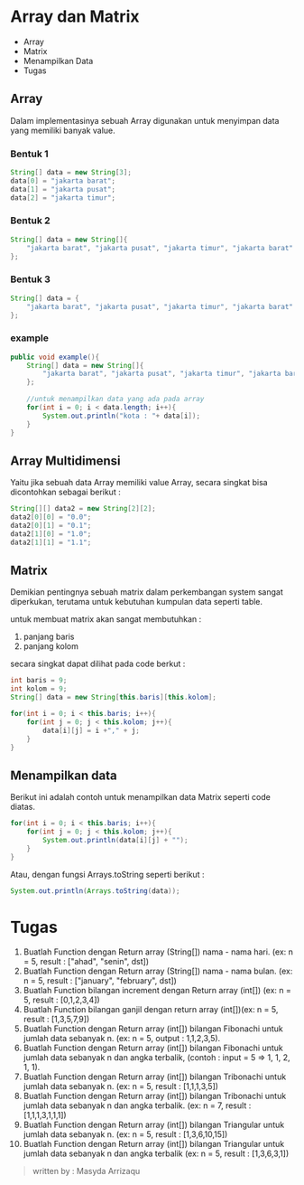 # Array dan Matrix
* Array 
* Matrix
* Menampilkan Data
* Tugas
	
## Array 
Dalam implementasinya sebuah Array digunakan untuk menyimpan data yang memiliki banyak value.

### Bentuk 1
```java
String[] data = new String[3];
data[0] = "jakarta barat";
data[1] = "jakarta pusat";
data[2] = "jakarta timur";
```

### Bentuk 2 
```java
String[] data = new String[]{
	"jakarta barat", "jakarta pusat", "jakarta timur", "jakarta barat"
};
```

### Bentuk 3 
```java
String[] data = {
	"jakarta barat", "jakarta pusat", "jakarta timur", "jakarta barat"
}; 
```

### example 
```java
public void example(){
	String[] data = new String[]{
		"jakarta barat", "jakarta pusat", "jakarta timur", "jakarta barat"
	};
	
	//untuk menampilkan data yang ada pada array
	for(int i = 0; i < data.length; i++){
		System.out.println("kota : "+ data[i]);
	}
}	
```

## Array Multidimensi
Yaitu jika sebuah data Array memiliki value Array, secara singkat bisa dicontohkan sebagai berikut : 

```java
String[][] data2 = new String[2][2];
data2[0][0] = "0.0";
data2[0][1] = "0.1";
data2[1][0] = "1.0";
data2[1][1] = "1.1";
```

## Matrix
Demikian pentingnya sebuah matrix dalam perkembangan system sangat diperkukan, terutama untuk kebutuhan kumpulan data seperti table.

untuk membuat matrix akan sangat membutuhkan : 
1. panjang baris 
2. panjang kolom

secara singkat dapat dilihat pada code berkut : 

```java
int baris = 9; 
int kolom = 9;
String[] data = new String[this.baris][this.kolom];

for(int i = 0; i < this.baris; i++){
	for(int j = 0; j < this.kolom; j++){
		data[i][j] = i +"," + j;
	}
}
```

## Menampilkan data
Berikut ini adalah contoh untuk menampilkan data Matrix seperti code diatas.

```java
for(int i = 0; i < this.baris; i++){
	for(int j = 0; j < this.kolom; j++){
		System.out.println(data[i][j] + "");
	}
}
```
Atau, dengan fungsi Arrays.toString seperti berikut :
 
```java
System.out.println(Arrays.toString(data)); 
```

# Tugas
1. Buatlah Function dengan Return array (String[]) nama - nama hari. (ex: n = 5, result : ["ahad", "senin", dst])
2. Buatlah Function dengan Return array (String[]) nama - nama bulan. (ex: n = 5, result : ["january", "february", dst])
3. Buatlah Function bilangan increment dengan Return array (int[]) (ex: n = 5, result : [0,1,2,3,4])
4. Buatlah Function bilangan ganjil dengan return array (int[])(ex: n = 5, result : [1,3,5,7,9])
5. Buatlah Function dengan Return array (int[]) bilangan Fibonachi untuk jumlah data sebanyak n. (ex: n = 5, output : 1,1,2,3,5).
6. Buatlah Function dengan Return array (int[]) bilangan Fibonachi untuk jumlah data sebanyak n dan angka terbalik, (contoh : input = 5 => 1, 1, 2, 1, 1).
7. Buatlah Function dengan Return array (int[]) bilangan Tribonachi untuk jumlah data sebanyak n. (ex: n = 5, result : [1,1,1,3,5])
8. Buatlah Function dengan Return array (int[]) bilangan Tribonachi untuk jumlah data sebanyak n dan angka terbalik. (ex: n = 7, result : [1,1,1,3,1,1,1])
9. Buatlah Function dengan Return array (int[]) bilangan Triangular untuk jumlah data sebanyak n. (ex: n = 5, result : [1,3,6,10,15])
10. Buatlah Function dengan Return array (int[]) bilangan Triangular untuk jumlah data sebanyak n dan angka terbalik (ex: n = 5, result : [1,3,6,3,1])

> written by : Masyda Arrizaqu